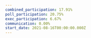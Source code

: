 ```yaml
---
combined_participation: 17.91%
poll_participation: 20.75%
exec_participation: 6.67%
communication: 0.00%
start_date: 2021-08-16T00:00:00.000Z
---
```

